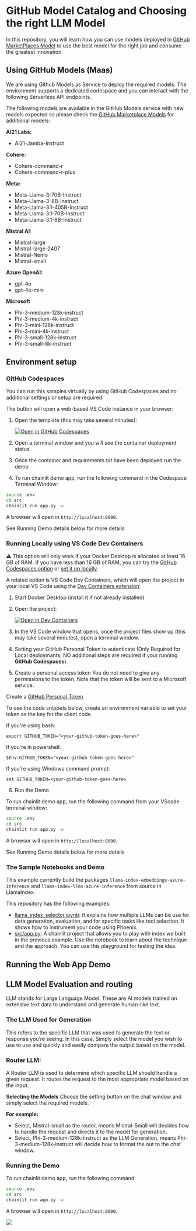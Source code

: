 # GitHub Model Catalog and Choosing the right LLM Model

In this repository, you will learn how you can use models deployed in [GitHub MarketPlaces Model](https://github.com/marketplace/models) to use the best model for the right job and consume the greatest innovation.

## Using GitHub Models (Maas) 

We are using Github Models as Service to deploy the required models. The environment supports a dedicated codespace and you can interact with the following Serverless API endpoints. 

The following models are available in the GitHub Models service with new models expected so please check the [GitHub Marketplace Models](https://github.com/marketplace/models) for additional models:

**AI21 Labs:** 
- AI21-Jamba-Instruct

**Cohere:** 
- Cohere-command-r
- Cohere-command-r-plus

**Meta:** 
- Meta-Llama-3-70B-Instruct
- Meta-Llama-3-8B-Instruct
- Meta-Llama-3.1-405B-Instruct
- Meta-Llama-3.1-70B-Instruct 
- Meta-Llama-3.1-8B-Instruct

**Mistral AI:** 
- Mistral-large 
- Mistral-large-2407 
- Mistral-Nemo
- Mistral-small

**Azure OpenAI:** 
- gpt-4o
- gpt-4o-mini

**Microsoft** 
- Phi-3-medium-128k-instruct 
- Phi-3-medium-4k-instruct 
- Phi-3-mini-128k-instruct 
- Phi-3-mini-4k-instruct
- Phi-3-small-128k-instruct
- Phi-3-small-8k-instruct

## Environment setup

### GitHub Codespaces

You can run this samples virtually by using GitHub Codespaces and no additional settings or setup are required. 

The button will open a web-based VS Code instance in your browser:

1. Open the template (this may take several minutes):

    [![Open in GitHub Codespaces](https://github.com/codespaces/badge.svg)](https://codespaces.new/leestott/azureai-x-arize)

2. Open a terminal window and you will see the container deployment status
3. Once the container and requirements.txt have been deployed run the demo
4. To run chainlit demo app, run the following command in the Codespace Terminal Window:

```bash
source .env
cd src
chainlit run app.py -w
```
A browser will open in `http://localhost:8000`.

See Running Demo details below for more details

### Running Locally using VS Code Dev Containers

⚠️ This option will only work if your Docker Desktop is allocated at least 16 GB of RAM. If you have less than 16 GB of RAM, you can try the [GitHub Codespaces option](#github-codespaces) or [set it up locally](#local-environment).

A related option is VS Code Dev Containers, which will open the project in your local VS Code using the [Dev Containers extension](https://marketplace.visualstudio.com/items?itemName=ms-vscode-remote.remote-containers):

1. Start Docker Desktop (install it if not already installed)
2. Open the project:

    [![Open in Dev Containers](https://img.shields.io/static/v1?style=for-the-badge&label=Dev%20Containers&message=Open&color=blue&logo=visualstudiocode)](https://vscode.dev/redirect?url=vscode://ms-vscode-remote.remote-containers/cloneInVolume?url=https://github.com/leestott/azureai-x-arize)

3. In the VS Code window that opens, once the project files show up (this may take several minutes), open a terminal window.
4. Setting your GitHub Personal Token to autenticate (Only Required for Local deploymants, NO additional steps are required if your running **GitHub Codespaces**)
5.  Create a personal access token
You do not need to give any permissions to the token. Note that the token will be sent to a Microsoft service.

Create a [GitHub Personal Token](https://github.com/settings/tokens)

To use the code snippets below, create an environment variable to set your token as the key for the client code.

If you're using bash:

```
export GITHUB_TOKEN="<your-github-token-goes-here>"
```

If you're in powershell:
```
$Env:GITHUB_TOKEN="<your-github-token-goes-here>"
```

If you're using Windows command prompt:

```
set GITHUB_TOKEN=<your-github-token-goes-here>
```
6. Run the Demo 

To run chainlit demo app, run the following command from your VScode terminal window:

```bash
source .env
cd src
chainlit run app.py -w
```
A browser will open in `http://localhost:8000`.

See Running Demo details below for more details

### The Sample Notebooks and Demo
This example currently build the packages `llama-index-embeddings-azure-inference` and `llama-index-llms-azure-inference` from source in LlamaIndex.

This repository has the following examples:

* [llama_index_selector.ipynb](llama_index_selector.ipynb): It explains how multiple LLMs can be use for data generation, evaluation, and for specific tasks like tool selection. It shows how to instrument your code using Phoenix.
* [src/app.py](src/app.py): A chainlit project that allows you to play with index we built in the previous example. Use the notebook to learn about the technique and the approach. You can use this playground for testing the idea.

## Running the Web App Demo 

## LLM Model Evaluation and routing

LLM stands for Large Language Model. These are AI models trained on extensive text data to understand and generate human-like text.

### The LLM Used for Generation
This refers to the specific LLM that was used to generate the text or response you’re seeing. In this case, Simply select the model you wish to use to use and quickly and easily compare the output based on the model.

### Router LLM:
A Router LLM is used to determine which specific LLM should handle a given request. It routes the request to the most appropriate model based on the input.

**Selecting the Models**
Choose the setting button on the chat window and simply select the required models.

**For example:** 
- Select, Mistral-small as the router, means Mistral-Small will decides how to handle the request and directs it to the model for generation.
- Select, Phi-3-medium-128k-instruct  as the LLM Generation, means Phi-3-medium-128k-instruct will decide how to format the out to the chat window.

### Running the Demo
To run chainlit demo app, run the following command:

```bash
source .env
cd src
chainlit run app.py -w
```

A browser will open in `http://localhost:8000`.

![](docs/chainlit.gif)
